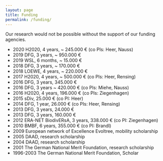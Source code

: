 ```yaml
---
layout: page
title: Funding
permalink: /funding/
---
```


Our research would not be possible without the support of our funding agencies. 


- 2020 H2020, 4 years, ~ 245.000 € (co PIs: Heer, Nauss)
- 2019 DFG, 3 years, ~ 950.000 €
- 2019 WSL, 6 months, ~ 15.000 €
- 2018 DFG, 3 years, ~ 170.000 €
- 2018 LOEWE, 4 years, ~ 220.000 €
- 2017 H2020, 4 years, ~ 500.000 € (co PIs: Heer, Rensing)
- 2016 DFG,  3 years, 345.000 €
- 2016 DFG, 3 years ~ 420.000 € (co PIs: Miehe, Nauss)
- 2016 H2020, 4 years, 196.000 € (co PIs: Ziegenhagen)
- 2015 sDiv, 25.000 € (co PI: Heer)
- 2014 DFG, 1 year, 26.000 € (co PIs: Heer, Rensing)
- 2013 DFG, 3 years, 24.000 €
- 2013 DFG, 3 years, 160.000 €
- 2012 ERA-NET BiodivERsA, 3 years, 338.000 € (co PI: Ziegenhagen)
- 2010 BMBF, 6 years, 355.000 € (co PI: Brandl)
- 2009 European network of Excellence Evoltree, mobility scholarship
- 2005 DAAD, research scholarship
- 2004 DAAD, research scholarship
- 2001 The German National Merit Foundation, research scholarship
- 1996-2003 The German National Merit Foundation, Scholar